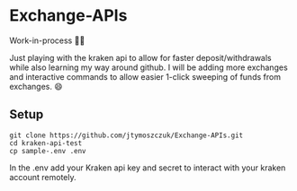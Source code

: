 # Exchange-APIs

Work-in-process 👷‍♂️

Just playing with the kraken api to allow for faster deposit/withdrawals while also learning my way around github. I will be adding more exchanges and interactive commands to allow easier 1-click sweeping of funds from exchanges. 😄

## Setup
```
git clone https://github.com/jtymoszczuk/Exchange-APIs.git
cd kraken-api-test
cp sample-.env .env
```

In the .env add your Kraken api key and secret to interact with your kraken account remotely.
